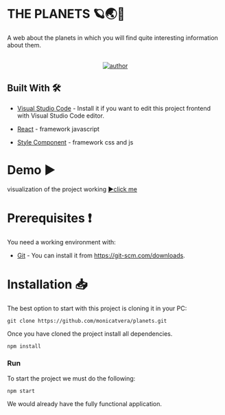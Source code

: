 # THE PLANETS 🪐🌏🌌

A web about the planets in which you will find quite interesting information about them.
<br></br>
<p align="center">
<a href="https://github.com/monicatvera"><img alt="author" src="https://img.shields.io/badge/Author-monicatvera-1DE9E1"></a>
</p>

## Built With 🛠️

* [Visual Studio Code](https://code.visualstudio.com/) - Install it if you want to edit this project frontend with Visual Studio Code editor.

* [React](https://es.reactjs.org/) - framework javascript
* [Style Component](https://styled-components.com/) - framework css and js

# Demo ▶️

visualization of the project working
[▶️click me](https://monicatvera.github.io/planets/)



# Prerequisites ❗
You need a working environment with:
* [Git](https://git-scm.com) - You can install it from https://git-scm.com/downloads.


# Installation 📥
The best option to start with this project is cloning it in your PC:

```
git clone https://github.com/monicatvera/planets.git
```


Once you have cloned the project install all dependencies.

```
npm install
```



### Run

To start the project we must do the following:

```
npm start
```

We would already have the fully functional application.
